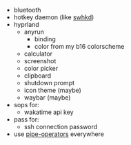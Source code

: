 - bluetooth
- hotkey daemon (like [swhkd](https://github.com/waycrate/swhkd))
- hyprland
  - anyrun
    - binding
    - color from my b16 colorscheme
  - calculator
  - screenshot
  - color picker
  - clipboard
  - shutdown prompt
  - icon theme (maybe)
  - waybar (maybe)
- sops for:
  - wakatime api key
- pass for:
  - ssh connection password
- use [pipe-operators](https://youtu.be/WOw8MJYZjRI) everywhere
